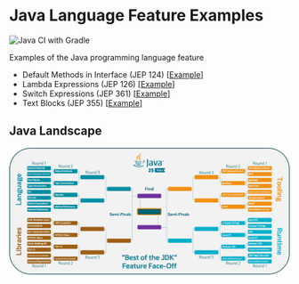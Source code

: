 # Java Language Feature Examples

![Java CI with Gradle](https://github.com/ibrahimatay/JavaLangExamples/workflows/Java%20CI%20with%20Gradle/badge.svg)

Examples of the Java programming language feature

- Default Methods in Interface (JEP 124) [[Example](https://github.com/ibrahimatay/JavaLangExamples/tree/master/DefaultMethodsinInterface)]
- Lambda Expressions (JEP 126)           [[Example](https://github.com/ibrahimatay/JavaLangExamples/tree/master/LambdaExpressions)]
- Switch Expressions (JEP 361)           [[Example](https://github.com/ibrahimatay/JavaLangExamples/tree/master/SwitchExpressions)]
- Text Blocks (JEP 355)                  [[Example](https://github.com/ibrahimatay/JavaLangExamples/tree/master/TextBlocks)]

## Java Landscape

![alt text](https://github.com/ibrahimatay/JavaLangExamples/blob/master/images/MovedbyJava.jpg?raw=true "Moved by Java")
